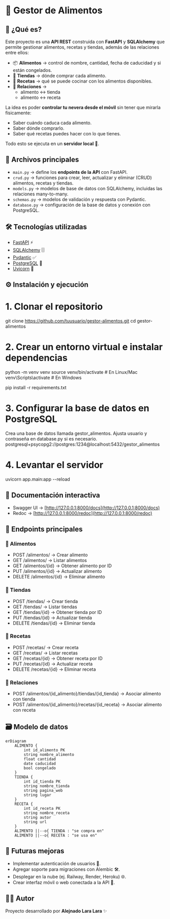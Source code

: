 # 🥗 Gestor de Alimentos

## 📌 ¿Qué es?
Este proyecto es una **API REST** construida con **FastAPI** y **SQLAlchemy** que permite gestionar alimentos, recetas y tiendas, además de las relaciones entre ellos:

- 📦 **Alimentos** → control de nombre, cantidad, fecha de caducidad y si están congelados.  
- 🏬 **Tiendas** → dónde comprar cada alimento.  
- 🍳 **Recetas** → qué se puede cocinar con los alimentos disponibles.  
- 🔗 **Relaciones** → 
  - alimento ↔ tienda  
  - alimento ↔ receta  

La idea es poder **controlar tu nevera desde el móvil** sin tener que mirarla físicamente:  
- Saber cuándo caduca cada alimento.  
- Saber dónde comprarlo.  
- Saber qué recetas puedes hacer con lo que tienes.  

Todo esto se ejecuta en un **servidor local** 🚀.

## 📂 Archivos principales

- `main.py` → define los **endpoints de la API** con FastAPI.  
- `crud.py` → funciones para crear, leer, actualizar y eliminar (CRUD) alimentos, recetas y tiendas.  
- `models.py` → modelos de base de datos con SQLAlchemy, incluidas las relaciones many-to-many.  
- `schemas.py` → modelos de validación y respuesta con Pydantic.  
- `database.py` → configuración de la base de datos y conexión con PostgreSQL.  

## 🛠️ Tecnologías utilizadas
- [FastAPI](https://fastapi.tiangolo.com/) ⚡
- [SQLAlchemy](https://www.sqlalchemy.org/) 🗄️
- [Pydantic](https://docs.pydantic.dev/) ✅
- [PostgreSQL](https://www.postgresql.org/) 🐘
- [Uvicorn](https://www.uvicorn.org/) 🚀

## ⚙️ Instalación y ejecución

# 1. Clonar el repositorio
git clone https://github.com/tuusuario/gestor-alimentos.git
cd gestor-alimentos

# 2. Crear un entorno virtual e instalar dependencias
python -m venv venv
source venv/bin/activate  # En Linux/Mac
venv\Scripts\activate     # En Windows

pip install -r requirements.txt

# 3. Configurar la base de datos en PostgreSQL
Crea una base de datos llamada gestor_alimentos.
Ajusta usuario y contraseña en database.py si es necesario.
postgresql+psycopg2://postgres:1234@localhost:5432/gestor_alimentos

# 4. Levantar el servidor
uvicorn app.main:app --reload

## 📖 Documentación interactiva
- Swagger UI → [http://127.0.0.1:8000/docs](http://127.0.0.1:8000/docs)  
- Redoc → [http://127.0.0.1:8000/redoc](http://127.0.0.1:8000/redoc)  

## 📖 Endpoints principales

### 🔹 Alimentos
- POST /alimentos/ → Crear alimento  
- GET /alimentos/ → Listar alimentos  
- GET /alimentos/{id} → Obtener alimento por ID  
- PUT /alimentos/{id} → Actualizar alimento  
- DELETE /alimentos/{id} → Eliminar alimento  

### 🔹 Tiendas
- POST /tiendas/ → Crear tienda  
- GET /tiendas/ → Listar tiendas  
- GET /tiendas/{id} → Obtener tienda por ID  
- PUT /tiendas/{id} → Actualizar tienda  
- DELETE /tiendas/{id} → Eliminar tienda  

### 🔹 Recetas
- POST /recetas/ → Crear receta  
- GET /recetas/ → Listar recetas  
- GET /recetas/{id} → Obtener receta por ID  
- PUT /recetas/{id} → Actualizar receta  
- DELETE /recetas/{id} → Eliminar receta  

### 🔹 Relaciones
- POST /alimentos/{id_alimento}/tiendas/{id_tienda} → Asociar alimento con tienda  
- POST /alimentos/{id_alimento}/recetas/{id_receta} → Asociar alimento con receta  

## 🗃️ Modelo de datos
```mermaid
erDiagram
    ALIMENTO {
        int id_alimento PK
        string nombre_alimento
        float cantidad
        date caducidad
        bool congelado
    }
    TIENDA {
        int id_tienda PK
        string nombre_tienda
        string pagina_web
        string lugar
    }
    RECETA {
        int id_receta PK
        string nombre_receta
        string autor
        string url
    }
    ALIMENTO ||--o{ TIENDA : "se compra en"
    ALIMENTO ||--o{ RECETA : "se usa en"
```
## 🚀 Futuras mejoras
- Implementar autenticación de usuarios 🔑.  
- Agregar soporte para migraciones con Alembic 🛠️.  
- Desplegar en la nube (ej. Railway, Render, Heroku) 🌐.  
- Crear interfaz móvil o web conectada a la API 📱.  

## 👨‍💻 Autor
Proyecto desarrollado por **Alejnado Lara Lara** ✨
